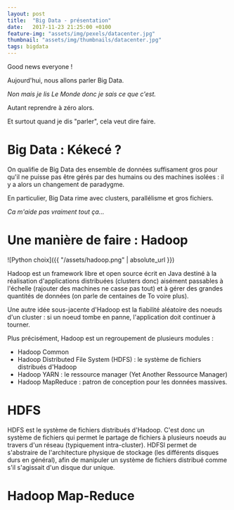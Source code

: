 ```yaml
---
layout: post
title:  "Big Data - présentation"
date:   2017-11-23 21:25:00 +0100
feature-img: "assets/img/pexels/datacenter.jpg"
thumbnail: "assets/img/thumbnails/datacenter.jpg"
tags: bigdata
---
```


Good news everyone !

Aujourd'hui, nous allons parler Big Data.

*Non mais je lis Le Monde donc je sais ce que c'est.*

Autant reprendre à zéro alors.

Et surtout quand je dis "parler", cela veut dire faire.

# Big Data : Kékecé ?

On qualifie de Big Data des ensemble de données suffisament gros pour qu'il ne puisse pas être gérés par des humains ou des machines isolées : il y a alors un changement de paradygme.

En particulier, Big Data rime avec clusters, parallélisme et gros fichiers.

*Ca m'aide pas vraiment tout ça...*

# Une manière de faire : Hadoop

![Python choix]({{ "/assets/hadoop.png" | absolute_url }})

Hadoop est un framework libre et open source écrit en Java destiné à la réalisation d'applications distribuées (clusters donc) aisément passables à l'échelle (rajouter des machines ne casse pas tout) et à gérer des grandes quantités de données (on parle de centaines de To voire plus). 

Une autre idée sous-jacente d'Hadoop est la fiabilité aléatoire des noeuds d'un cluster : si un noeud tombe en panne, l'application doit continuer à tourner.

Plus précisément, Hadoop est un regroupement de plusieurs modules :
* Hadoop Common
* Hadoop Distributed File System (HDFS) : le système de fichiers distribués d'Hadoop
* Hadoop YARN : le ressource manager (Yet Another Ressource Manager)
* Hadoop MapReduce : patron de conception pour les données massives.

# HDFS

HDFS est le système de fichiers distribués d'Hadoop. C'est donc un système de fichiers qui permet le partage de fichiers à plusieurs noeuds au travers d'un réseau (typiquement intra-cluster). HDFSl permet de s'abstraire de l'architecture physique de stockage (les différents disques durs en général), afin de manipuler un système de fichiers distribué comme s'il s'agissait d'un disque dur unique. 

# Hadoop Map-Reduce

